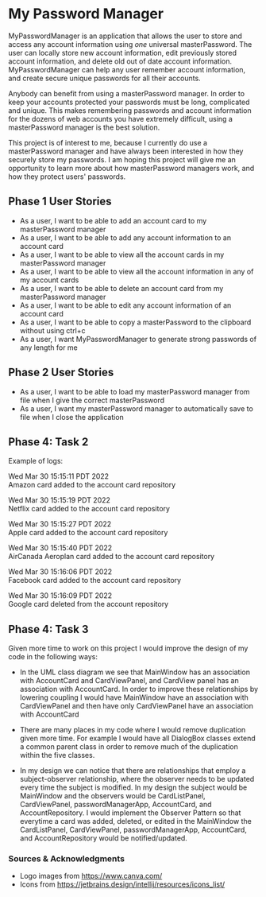 # My Password Manager

MyPasswordManager is an application that allows the user to store and access any account information using *one* 
universal masterPassword. The user can locally store new account information, edit previously stored account information, and 
delete old out of date account information. MyPasswordManager can help any user remember account information, and create
secure unique passwords for all their accounts. 

Anybody can benefit from using a masterPassword manager. In order to keep your accounts protected your passwords must be
long, complicated and unique. This makes remembering passwords and account information for the dozens of web accounts 
you have extremely difficult, using a masterPassword manager is the best solution.

This project is of interest to me, because I currently do use a masterPassword manager and have always been interested in how
they securely store my passwords.  I am hoping this project will give me an opportunity to learn more about how 
masterPassword managers work, and how they protect users' passwords.

## Phase 1 User Stories
- As a user, I want to be able to add an account card to my masterPassword manager 
- As a user, I want to be able to add any account information to an account card 
- As a user, I want to be able to view all the account cards in my masterPassword manager 
- As a user, I want to be able to view all the account information in any of my account cards 
- As a user, I want to be able to delete an account card from my masterPassword manager 
- As a user, I want to be able to edit any account information of an account card
- As a user, I want to be able to copy a masterPassword to the clipboard without using ctrl+c
- As a user, I want MyPasswordManager to generate strong passwords of any length for me

## Phase 2 User Stories
- As a user, I want to be able to load my masterPassword manager from file when I give the correct masterPassword
- As a user, I want my masterPassword manager to automatically save to file when I close the application

## Phase 4: Task 2
Example of logs:

Wed Mar 30 15:15:11 PDT 2022\
Amazon card added to the account card repository

Wed Mar 30 15:15:19 PDT 2022\
Netflix card added to the account card repository

Wed Mar 30 15:15:27 PDT 2022\
Apple card added to the account card repository

Wed Mar 30 15:15:40 PDT 2022\
AirCanada Aeroplan card added to the account card repository

Wed Mar 30 15:16:06 PDT 2022\
Facebook card added to the account card repository

Wed Mar 30 15:16:09 PDT 2022\
Google card deleted from the account repository

## Phase 4: Task 3
Given more time to work on this project I would improve the design of my code in the following ways:

- In the UML class diagram we see that MainWindow has an association with AccountCard and CardViewPanel, 
and CardView panel has an association with AccountCard.  In order to improve these relationships by lowering coupling
I would have MainWindow have an association with CardViewPanel and then have only CardViewPanel have an association with 
AccountCard

- There are many places in my code where I would remove duplication given more time. For example I would have all 
DialogBox classes extend a common parent class in order to remove much of the duplication within the five classes.

- In my design we can notice that there are relationships that employ a subject-observer relationship, where the observer
needs to be updated every time the subject is modified. In my design the subject would be MainWindow and the observers 
would be CardListPanel, CardViewPanel, passwordManagerApp, AccountCard, and AccountRepository. I would implement the
Observer Pattern so that everytime a card was added, deleted, or edited in the MainWindow the CardListPanel, CardViewPanel, 
passwordManagerApp, AccountCard, and AccountRepository would be notified/updated.


### Sources & Acknowledgments
- Logo images from https://www.canva.com/
- Icons from https://jetbrains.design/intellij/resources/icons_list/